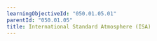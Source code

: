 ```yaml
---
learningObjectiveId: "050.01.05.01"
parentId: "050.01.05"
title: International Standard Atmosphere (ISA)
---
```


